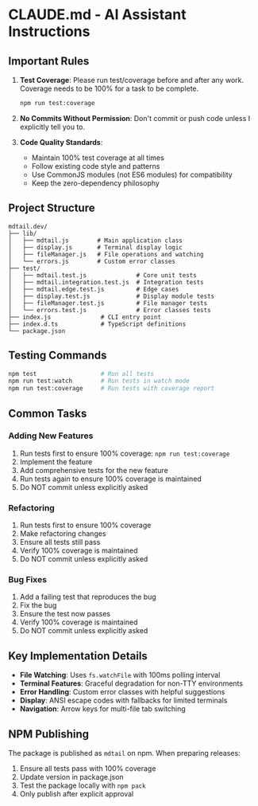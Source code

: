 # CLAUDE.md - AI Assistant Instructions

## Important Rules

1. **Test Coverage**: Please run test/coverage before and after any work. Coverage needs to be 100% for a task to be complete.
   ```bash
   npm run test:coverage
   ```

2. **No Commits Without Permission**: Don't commit or push code unless I explicitly tell you to.

3. **Code Quality Standards**:
   - Maintain 100% test coverage at all times
   - Follow existing code style and patterns
   - Use CommonJS modules (not ES6 modules) for compatibility
   - Keep the zero-dependency philosophy

## Project Structure

```
mdtail.dev/
├── lib/
│   ├── mdtail.js        # Main application class
│   ├── display.js       # Terminal display logic
│   ├── fileManager.js   # File operations and watching
│   └── errors.js        # Custom error classes
├── test/
│   ├── mdtail.test.js              # Core unit tests
│   ├── mdtail.integration.test.js  # Integration tests
│   ├── mdtail.edge.test.js         # Edge cases
│   ├── display.test.js             # Display module tests
│   ├── fileManager.test.js         # File manager tests
│   └── errors.test.js              # Error classes tests
├── index.js              # CLI entry point
├── index.d.ts            # TypeScript definitions
└── package.json

```

## Testing Commands

```bash
npm test                  # Run all tests
npm run test:watch        # Run tests in watch mode
npm run test:coverage     # Run tests with coverage report
```

## Common Tasks

### Adding New Features
1. Run tests first to ensure 100% coverage: `npm run test:coverage`
2. Implement the feature
3. Add comprehensive tests for the new feature
4. Run tests again to ensure 100% coverage is maintained
5. Do NOT commit unless explicitly asked

### Refactoring
1. Run tests first to ensure 100% coverage
2. Make refactoring changes
3. Ensure all tests still pass
4. Verify 100% coverage is maintained
5. Do NOT commit unless explicitly asked

### Bug Fixes
1. Add a failing test that reproduces the bug
2. Fix the bug
3. Ensure the test now passes
4. Verify 100% coverage is maintained
5. Do NOT commit unless explicitly asked

## Key Implementation Details

- **File Watching**: Uses `fs.watchFile` with 100ms polling interval
- **Terminal Features**: Graceful degradation for non-TTY environments
- **Error Handling**: Custom error classes with helpful suggestions
- **Display**: ANSI escape codes with fallbacks for limited terminals
- **Navigation**: Arrow keys for multi-file tab switching

## NPM Publishing

The package is published as `mdtail` on npm. When preparing releases:
1. Ensure all tests pass with 100% coverage
2. Update version in package.json
3. Test the package locally with `npm pack`
4. Only publish after explicit approval